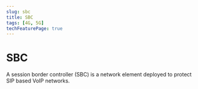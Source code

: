 ```yaml
---
slug: sbc
title: SBC
tags: [4G, 5G]
techFeaturePage: true
---
```


# SBC

A session border controller (SBC) is a network element deployed to protect SIP based VoIP networks.
